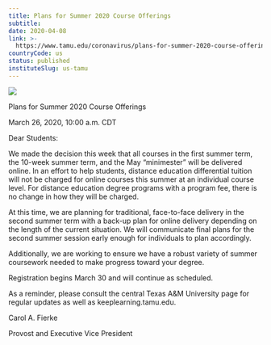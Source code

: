 ```yaml
---
title: Plans for Summer 2020 Course Offerings
subtitle: 
date: 2020-04-08
link: >-
  https://www.tamu.edu/coronavirus/plans-for-summer-2020-course-offerings.html
countryCode: us
status: published
instituteSlug: us-tamu
---
```

![](https://www.tamu.edu/assets/images/icons/apple-touch-icon-57x57.png)

Plans for Summer 2020 Course Offerings

March 26, 2020, 10:00 a.m. CDT

Dear Students:

We made the decision this week that all courses in the first summer term, the 10-week summer term, and the May “minimester” will be delivered online. In an effort to help students, distance education differential tuition will not be charged for online courses this summer at an individual course level. For distance education degree programs with a program fee, there is no change in how they will be charged.

At this time, we are planning for traditional, face-to-face delivery in the second summer term with a back-up plan for online delivery depending on the length of the current situation. We will communicate final plans for the second summer session early enough for individuals to plan accordingly.

Additionally, we are working to ensure we have a robust variety of summer coursework needed to make progress toward your degree.

Registration begins March 30 and will continue as scheduled.

As a reminder, please consult the central Texas A&M University page for regular updates as well as keeplearning.tamu.edu.

Carol A. Fierke

Provost and Executive Vice President
